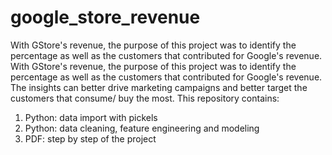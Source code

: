 # google_store_revenue
With GStore's revenue, the purpose of this project was to identify the percentage as well as the customers that contributed for Google's revenue. With GStore's revenue, the purpose of this project was to identify the percentage as well as the customers that contributed for Google's revenue. The insights can better drive marketing campaigns and better target the customers that consume/ buy the most.
This repository contains:
1. Python: data import with pickels
2. Python: data cleaning, feature engineering and modeling
3. PDF: step by step of the project
